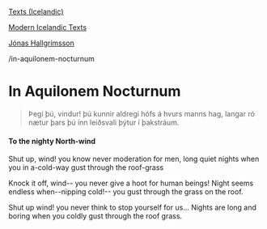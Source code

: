 [Texts (Icelandic)](germanic-texts.md)

[Modern Icelandic Texts](texts-modern-icelandic)

[Jónas Hallgrímsson](jonas-hallgrimsson.md)

/in-aquilonem-nocturnum

# In Aquilonem Nocturnum

> Þegi þú, vindur!
> þú kunnir aldregi
> hófs á hvurs manns hag,
> langar ró nætur
> þars þú inn leiðsvali
> þýtur í þakstráum.

#### To the nighty North-wind

Shut up, wind!
you know never
moderation for men, 
long quiet nights
when you in a-cold-way
gust through the roof-grass



Knock it off, wind--
you never give
a hoot for human beings!
Night seems endless
when--nipping cold!--
you gust through the grass on the roof.



Shut up wind!
you never think 
to stop yourself for us...
Nights are long and boring
when you coldly gust
through the roof grass. 

